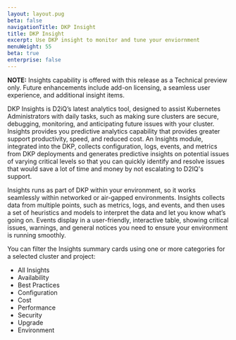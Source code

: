 ```yaml
---
layout: layout.pug
beta: false
navigationTitle: DKP Insight
title: DKP Insight
excerpt: Use DKP insight to monitor and tune your enviornment
menuWeight: 55
beta: true
enterprise: false
---
```


<p class="message--note"><strong>NOTE:</strong> Insights capability is offered with this release as a Technical preview only. Future enhancements include add-on licensing, a seamless user experience, and additional insight items.</p>

DKP Insights is D2iQ’s latest analytics tool, designed to assist Kubernetes Administrators with daily tasks, such as making sure clusters are secure, debugging, monitoring, and anticipating future issues with your cluster. Insights provides you predictive analytics capability that provides greater support productivity, speed, and reduced cost. An Insights module, integrated into the DKP, collects configuration, logs, events, and metrics from DKP deployments and generates predictive insights on potential issues of varying critical levels so that you can quickly identify and resolve issues that would save a lot of time and money by not escalating to D2IQ's support.

Insights runs as part of DKP within your environment, so it works seamlessly within networked or air-gapped environments. Insights collects data from multiple points, such as metrics, logs, and events, and then uses a set of heuristics and models to interpret the data and let you know what’s going on. Events display in a user-friendly, interactive table, showing critical issues, warnings, and general notices you need to ensure your environment is running smoothly. 

You can filter the Insights summary cards using one or more categories for a selected cluster and project:

- All Insights
- Availability
- Best Practices
- Configuration
- Cost
- Performance
- Security
- Upgrade
- Environment
